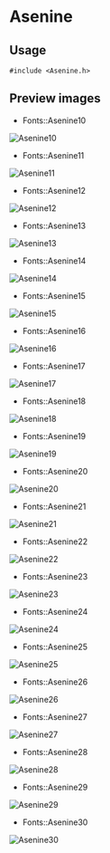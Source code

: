 Asenine
==========

Usage
------

    #include <Asenine.h>

Preview images
--------------
* Fonts::Asenine10 

![Asenine10](https://raw.githubusercontent.com/DisplayCore/Asenine/master/Preview/Asenine10.png)

* Fonts::Asenine11 

![Asenine11](https://raw.githubusercontent.com/DisplayCore/Asenine/master/Preview/Asenine11.png)

* Fonts::Asenine12 

![Asenine12](https://raw.githubusercontent.com/DisplayCore/Asenine/master/Preview/Asenine12.png)

* Fonts::Asenine13 

![Asenine13](https://raw.githubusercontent.com/DisplayCore/Asenine/master/Preview/Asenine13.png)

* Fonts::Asenine14 

![Asenine14](https://raw.githubusercontent.com/DisplayCore/Asenine/master/Preview/Asenine14.png)

* Fonts::Asenine15 

![Asenine15](https://raw.githubusercontent.com/DisplayCore/Asenine/master/Preview/Asenine15.png)

* Fonts::Asenine16 

![Asenine16](https://raw.githubusercontent.com/DisplayCore/Asenine/master/Preview/Asenine16.png)

* Fonts::Asenine17 

![Asenine17](https://raw.githubusercontent.com/DisplayCore/Asenine/master/Preview/Asenine17.png)

* Fonts::Asenine18 

![Asenine18](https://raw.githubusercontent.com/DisplayCore/Asenine/master/Preview/Asenine18.png)

* Fonts::Asenine19 

![Asenine19](https://raw.githubusercontent.com/DisplayCore/Asenine/master/Preview/Asenine19.png)

* Fonts::Asenine20 

![Asenine20](https://raw.githubusercontent.com/DisplayCore/Asenine/master/Preview/Asenine20.png)

* Fonts::Asenine21 

![Asenine21](https://raw.githubusercontent.com/DisplayCore/Asenine/master/Preview/Asenine21.png)

* Fonts::Asenine22 

![Asenine22](https://raw.githubusercontent.com/DisplayCore/Asenine/master/Preview/Asenine22.png)

* Fonts::Asenine23 

![Asenine23](https://raw.githubusercontent.com/DisplayCore/Asenine/master/Preview/Asenine23.png)

* Fonts::Asenine24 

![Asenine24](https://raw.githubusercontent.com/DisplayCore/Asenine/master/Preview/Asenine24.png)

* Fonts::Asenine25 

![Asenine25](https://raw.githubusercontent.com/DisplayCore/Asenine/master/Preview/Asenine25.png)

* Fonts::Asenine26 

![Asenine26](https://raw.githubusercontent.com/DisplayCore/Asenine/master/Preview/Asenine26.png)

* Fonts::Asenine27 

![Asenine27](https://raw.githubusercontent.com/DisplayCore/Asenine/master/Preview/Asenine27.png)

* Fonts::Asenine28 

![Asenine28](https://raw.githubusercontent.com/DisplayCore/Asenine/master/Preview/Asenine28.png)

* Fonts::Asenine29 

![Asenine29](https://raw.githubusercontent.com/DisplayCore/Asenine/master/Preview/Asenine29.png)

* Fonts::Asenine30 

![Asenine30](https://raw.githubusercontent.com/DisplayCore/Asenine/master/Preview/Asenine30.png)

